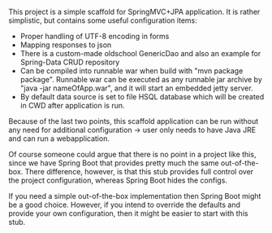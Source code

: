 This project is a simple scaffold for SpringMVC+JPA application.
It is rather simplistic, but contains some useful configuration items:
- Proper handling of UTF-8 encoding in forms
- Mapping responses to json
- There is a custom-made oldschool GenericDao and also an example for Spring-Data CRUD repository
- Can be compiled into runnable war when build with "mvn package package". Runnable war can be executed as any runnable jar archive by "java -jar nameOfApp.war", and it will start an embedded jetty server.
- By default data source is set to file HSQL database which will be created in CWD after application is run.

Because of the last two points, this scaffold application can be run without any need for additional configuration -> user only needs to have Java JRE and can run a webapplication.

Of course someone could argue that there is no point in a project like this, since we have Spring Boot that provides pretty much the same out-of-the-box. There difference, however, is that this stub provides full control over the project configuration, whereas Spring Boot hides the configs. 

If you need a simple out-of-the-box implementation then Spring Boot might be a good choice. However, if you intend to override the defaults and provide your own configuration, then it might be easier to start with this stub.
